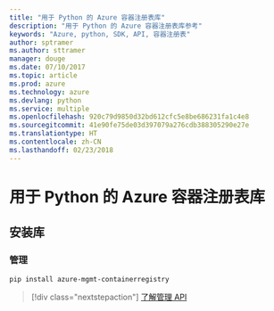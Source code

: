 ```yaml
---
title: "用于 Python 的 Azure 容器注册表库"
description: "用于 Python 的 Azure 容器注册表库参考"
keywords: "Azure, python, SDK, API, 容器注册表"
author: sptramer
ms.author: sttramer
manager: douge
ms.date: 07/10/2017
ms.topic: article
ms.prod: azure
ms.technology: azure
ms.devlang: python
ms.service: multiple
ms.openlocfilehash: 920c79d9850d32bd612cfc5e8be686231fa1c4e8
ms.sourcegitcommit: 41e90fe75de03d397079a276cdb388305290e27e
ms.translationtype: HT
ms.contentlocale: zh-CN
ms.lasthandoff: 02/23/2018
---
```

# <a name="azure-container-registry-libraries-for-python"></a>用于 Python 的 Azure 容器注册表库

## <a name="install-the-libraries"></a>安装库


### <a name="management"></a>管理

```bash
pip install azure-mgmt-containerregistry
```
> [!div class="nextstepaction"]
> [了解管理 API](/python/api/overview/azure/containerregistry/management)